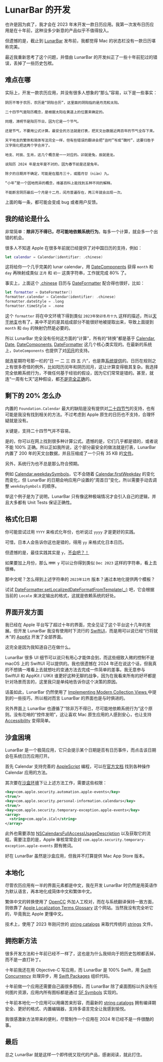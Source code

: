# LunarBar 的开发

也许是因为疯了，我才会在 2023 年末开发一款日历应用。我第一次发布日历应用是在十年前，这种没多少新意的产品似乎不值得投入。

但遗憾的是，截止到 [LunarBar](https://github.com/LunarBar-app/LunarBar) 发布前，我都觉得 Mac 的状态栏没有一款日历堪称完美。

最近我重新思考了这个问题，并借由 LunarBar 的开发纠正了一些十年前犯过的错误，丢掉了一些历史包袱。

## 难点在哪

实际上，开发一款农历应用，并没有很多人想象的“那么”容易，以下是一些事实：

```
阴历不等于农历，农历是“阴阳合历”，这里面的阴阳指的是月亮和太阳。

二十四节气是阳历概念，是根据太阳在黄道上的位置来确定的。

同理，清明节是阳历节日，因为它是一个节气。

还是节气，不要用公式计算。最安全的方法就是打表，把天文台数据近两百年的节气全存下来。

天干地支的繁体和简体写法完全一样，但有些错误的翻译会把“丑时”写成“醜时”，这要归咎于汉字简化把这两个字合并了。

地支、时辰、生肖，这几个概念是一一对应的。卯就是兔，辰就是龙。

说阳历 2024 年是龙年是不对的，因为春节前是还是兔年。

除夕的日期并不确定，可能是在腊月三十，或腊月廿（niàn）九。

“小年”是一个因地而异的概念，维基百科上能找到五种不同的解释。

不能断言阴历最后一个月是十二月，闰月普遍存在，两三年就会出现一次。
```

上面的每一条，都可能会变成 bug 或者用户反馈。

## 我的结论是什么

非常简单：**除非万不得已，尽可能地依赖系统行为**。每多一个计算，就会多一个出错的机会。

很多人不知道 Apple 在很多年前就已经提供了对中国日历的支持，例如：

```swift
let calendar = Calendar(identifier: .chinese)
```

这将给你一个几乎完美的 lunar calendar，用 [DateComponents](https://developer.apple.com/documentation/foundation/datecomponents) 获得 `month` 和 `day` 再映射成类似 `正月` 和 `初一` 这类字符串，工作就完成 80% 了。

事实上，上面这个 [.chinese](https://developer.apple.com/documentation/foundation/calendar/identifier/chinese) 日历与 [DateFormatter](https://developer.apple.com/documentation/foundation/dateformatter) 配合得也很好，比如：

```swift
let formatter = DateFormatter()
formatter.calendar = Calendar(identifier: .chinese)
formatter.dateStyle = .long
formatter.timeStyle = .none
```

这个 `formatter` 将在中文环境下得到类似 `2023年癸卯冬月十九` 这样的描述，所以[天干地支](https://zh-yue.wikipedia.org/wiki/%E5%B9%B2%E6%94%AF)也有了。美中不足的是其组成部分不能很好地被提取出来，导致上面提到 `month` 和 `day` 的映射仍然是必要的。

所以 LunarBar 完全没有任何这方面的“计算”，所有的“转换”都是基于 [Calendar](https://developer.apple.com/documentation/foundation/calendar), [Date](https://developer.apple.com/documentation/foundation/date), [DateComponents](https://developer.apple.com/documentation/foundation/datecomponents), [DateFormatter](https://developer.apple.com/documentation/foundation/dateformatter) 这几个核心类实现的。在最新的系统上，`DateComponents` 也提供了对[闰月](https://developer.apple.com/documentation/foundation/calendar/component/isleapmonth)的支持。

就连星期符号那一栏的“日 一 二 三 四 五 六”，也是靠[系统提供](https://developer.apple.com/documentation/foundation/calendar/2293235-weekdaysymbols)的。日历在规则之上有很多奇怪的例外，比如阳历闰年和阴历闰月，这让计算变得极其复杂。我选择完全依赖系统行为，不做任何基于经验的假设，因为它们常常是错的。甚至，就连“一周有七天”这种假设，都[不是完全正确](https://www.quora.com/Is-there-anywhere-in-the-world-where-a-7-day-week-is-not-observed)的。

## 剩下的 20% 怎么办

内置的 `Foundation.Calendar` 最大的缺陷是没有提供对[二十四节气](https://zh.wikipedia.org/wiki/%E8%8A%82%E6%B0%94)的支持，也有可能是我没有找到相关的方法。不过考虑到 Apple 原生的日历也不支持，合理怀疑就是没有。

关键是，支持二十四节气并不容易。

是的，你可以在网上找到很多种计算公式。遗憾的是，它们几乎都是错的，或者说不能 100% 正确。所以正如我所说，这个部分最安全的做法就是打表，LunarBar 内置了 200 年的天文台数据，并且压缩成了一个只有 35 KB 的[文件](https://github.com/LunarBar-app/LunarBar/blob/main/LunarBarKit/Sources/LunarCalendar/Resources/data.json)。

另外，系统行为也不总是那么符合预期。

例如 [Calendar.weekdaySymbols](https://developer.apple.com/documentation/foundation/calendar/2293235-weekdaysymbols)，它不会随着 [Calendar.firstWeekday](https://developer.apple.com/documentation/foundation/calendar/2293656-firstweekday) 的变化而变化，但 LunarBar 的日期会响应用户设置的“周首日”变化，所以需要手动去调整 `weekdaySymbols` 的顺序。

举这个例子是为了说明，LunarBar 只有像这种极端情况才会引入自己的逻辑，并且大多都有 Unit Tests 保证正确性。

## 格式化日期

你可能尝试过用 `YYYY` 来格式化年份，也听说过 `yyyy` 才是更好的实践。

可惜，日本人会告诉你这也是错的，得用 `yy` 来格式化日本日历。

但遗憾的是，最佳实践其实是 `y`，[不会吧？！](https://twitter.com/davedelong/status/1344388020661673985)

如果要加上月份，那么 `MMM y` 可以让你得到类似 `Dec 2023` 这样的字符串，看上去很棒。

那中文呢？怎么得到上述字符串的 `2023年12月` 版本？通过本地化提供两个模板？

试试 [DateFormatter.setLocalizedDateFormatFromTemplate(_:)](https://developer.apple.com/documentation/foundation/dateformatter/1417087-setlocalizeddateformatfromtempla) 吧，它会根据当前的 `Locale` 来决定输出的格式，这就是依赖系统的好处。

## 界面开发方面

我已经在 Apple 平台写了超过十年的界面，完全见证了这个平台这十几年的发展。但开发 LunarBar 我没有使用时下流行的 [SwiftUI](https://developer.apple.com/documentation/swiftui/)，而是用可以说已经“行将就木”的 [AppKit](https://developer.apple.com/documentation/appkit/) 开发了全部界面。

这完全是因为我知道自己在做什么。

LunarBar 很多 UI 细节可以说只有用心才能体会到，而这些细致入微的控制不是 macOS 上的 SwiftUI 可以提供的。我也很遗憾在 2024 年还在说这个话，但我真的不想搞一堆看上去就想吐的变通方法去完成一件简单的差事。我无意参与 SwiftUI 和 AppKit / UIKit 谁更好这种无聊的战争，因为在我看来所有的好坏都是针对场景而言的，这里我只是单纯地告诉你这个决策的原因。

话虽如此，LunarBar 仍然使用了 [Implementing Modern Collection Views
](https://developer.apple.com/documentation/uikit/views_and_controls/collection_views/implementing_modern_collection_views) 中提到的一些技巧，所以相对而言 LunarBar 的界面也是与时俱进的。

另外界面上 LunarBar 也遵循了“除非万不得已，尽可能地依赖系统行为”这个原则。没有花哨的“控件发明”，这让喜欢 Mac 原生应用的人感到安心，也让支持 [Accessibility](https://developer.apple.com/accessibility/) 变得简单。

## 沙盒困境

LunarBar 是一个极简应用，它只会提示某个日期是否有日历事件，而点击该日期会在系统日历应用打开。

首先 Calendar 支持完善的 [AppleScript](https://developer.apple.com/library/archive/documentation/AppleScript/Conceptual/AppleScriptLangGuide/introduction/ASLR_intro.html) 编程，可以在[官方文档](https://developer.apple.com/library/archive/documentation/AppleApplications/Conceptual/CalendarScriptingGuide/index.html) 找到各种操作 Calendar 应用的方法。

其次要在[沙盒环境](https://developer.apple.com/documentation/security/app_sandbox/)下让上述方法工作，需要这些权限：

```xml
<key>com.apple.security.automation.apple-events</key>
<true/>
<key>com.apple.security.personal-information.calendars</key>
<true/>
<key>com.apple.security.temporary-exception.apple-events</key>
<array>
  <string>com.apple.iCal</string>
</array>
```

此外也需要添加 [NSCalendarsFullAccessUsageDescription](https://developer.apple.com/documentation/bundleresources/information_property_list/nscalendarsfullaccessusagedescription) 以及获取它的流程。需要注意的是，Apple 审核常常会对 `com.apple.security.temporary-exception.apple-events` 颇有微词。

好在 LunarBar 虽然是沙盒应用，但我并不打算提供 Mac App Store 版本。

## 本地化

尽管农历应用有一半的界面元素都是中文，我在开发 LunarBar 时仍然是用英语作为默认语言，再本地化成简体中文和繁体中文。

繁体中文的转换使用了 [OpenCC](https://github.com/BYVoid/OpenCC) 外加人工校对，而在与系统翻译保持一致方面，则依靠了 [Apple Localization Terms Glossary](https://applelocalization.com) 这个网站。当然我没有完全听它的，毕竟我比 Apple 更懂中文。

技术上，使用了 2023 年刚问世的 [string catalogs](https://developer.apple.com/videos/play/wwdc2023/10155/) 来取代传统的 [strings](https://developer.apple.com/library/archive/documentation/Cocoa/Conceptual/LoadingResources/Strings/Strings.html) 文件。

## 拥抱新方法

很多开发方法和十年前已经不一样了，这也是为什么我倾向于把历史包袱都丢掉，而不是一直打补丁。

十年前我还在用 Objective-C 写应用，而 LunarBar 是 100% Swift，用 [Swift Concurrency](https://docs.swift.org/swift-book/documentation/the-swift-programming-language/concurrency/) 处理异步，用 [Swift Packages](https://developer.apple.com/documentation/xcode/swift-packages/) 组织代码。

十年前做一个应用还需要自己画很多图标，而 LunarBar 除了桌面图标以外没有任何图片资源，应用内所有图标都是通过 [SF Symbols](https://developer.apple.com/sf-symbols/) 实现的。

十年前本地化一个应用可以用痛苦来形容，而最新的 [string catalogs](https://developer.apple.com/videos/play/wwdc2023/10155/) 拥有编译期安全、更好的格式、内置编辑器，支持多语言完全让我感到愉悦。

我很感激新方法带来的便利，尽管制作一个应用在 2024 年已经不是一件很酷的事。

## 最后

总之 LunarBar 就是这样一个即传统又现代的产品，感谢阅读，就此打住。
